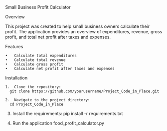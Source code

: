 Small Business Profit Calculator

Overview

This project was created to help small business owners calculate their profit. The application provides an overview of expenditures, revenue, gross profit, and total net profit after taxes and expenses.

Features

	•	Calculate total expenditures
	•	Calculate total revenue
	•	Calculate gross profit
	•	Calculate net profit after taxes and expenses

Installation

	1.	Clone the repository:
      git clone https://github.com/yourusername/Project_Code_in_Place.git

 	2.	Navigate to the project directory:
      cd Project_Code_in_Place

  3. Install the requirements:
     pip install -r requirements.txt

  5. Run the application
     food_profit_calculator.py

